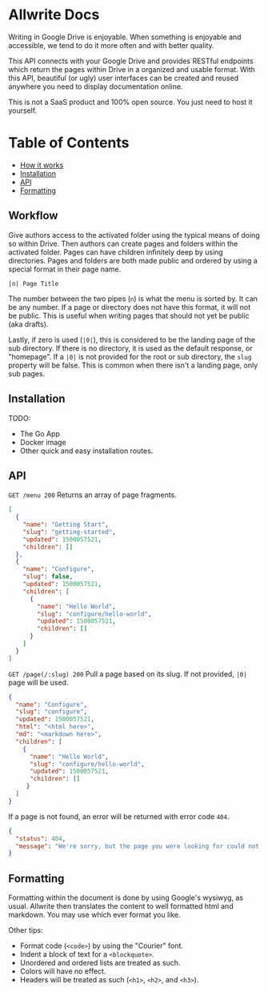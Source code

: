 # Allwrite Docs

Writing in Google Drive is enjoyable. When something is enjoyable and accessible, we tend to do it more often and with better quality.

This API connects with your Google Drive and provides RESTful endpoints which return the pages within Drive in a organized and usable format. With this API, beautiful (or ugly) user interfaces can be created and reused anywhere you need to display documentation online.

This is not a SaaS product and 100% open source. You just need to host it yourself.

# Table of Contents

* [How it works](#how-it-works)
* [Installation](#installation)
* [API](#api)
* [Formatting](#formatting)

## Workflow

Give authors access to the activated folder using the typical means of doing so within Drive. Then authors can create pages and folders within the activated folder. Pages can have children infinitely deep by using directories. Pages and folders are both made public and ordered by using a special format in their page name.

```
|n| Page Title
```

The number between the two pipes (`n`) is what the menu is sorted by. It can be any number. If a page or directory does not have this format, it will not be public. This is useful when writing pages that should not yet be public (aka drafts).

Lastly, if zero is used (`|0|`), this is considered to be the landing page of the sub directory. If there is no directory, it is used as the default response, or "homepage". If a `|0|` is not provided for the root or sub directory, the `slug` property will be false. This is common when there isn't a landing page, only sub pages.

## Installation

TODO:

* The Go App
* Docker image
* Other quick and easy installation routes.

## API

`GET /menu 200` Returns an array of page fragments.

```json
[
  {
    "name": "Getting Start",
    "slug": "getting-started",
    "updated": 1500057521,
    "children": []
  },
  {
    "name": "Configure",
    "slug": false,
    "updated": 1500057521,
    "children": [
      {
        "name": "Hello World",
        "slug": "configure/hello-world",
        "updated": 1500057521,
        "children": []
      }
    ]
  }
]
```

`GET /page(/:slug) 200` Pull a page based on its slug. If not provided, `|0|` page will be used.

```json
{
  "name": "Configure",
  "slug": "configure",
  "updated": 1500057521,
  "html": "<html here>",
  "md": "<markdown here>",
  "children": [
    {
      "name": "Hello World",
      "slug": "configure/hello-world",
      "updated": 1500057521,
      "children": []
     }
  ]
}
```

If a page is not found, an error will be returned with error code `404`.

```json
{
  "status": 404,
  "message": "We're sorry, but the page you were looking for could not be found."
}
```

## Formatting

Formatting within the document is done by using Google's wysiwyg, as usual. Allwrite then translates the content to well formatted html and markdown. You may use which ever format you like.

Other tips:

* Format code (`<code>`) by using the "Courier" font.
* Indent a block of text for a `<blockquote>`.
* Unordered and ordered lists are treated as such.
* Colors will have no effect.
* Headers will be treated as such (`<h1>`, `<h2>`, and `<h3>`).
